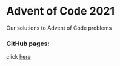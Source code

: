 # Advent of Code 2021
Our solutions to Advent of Code problems

### GitHub pages:
click [here](https://tommimon.github.io/advent-of-code-2021/)
